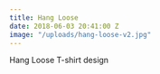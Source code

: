 ```yaml
---
title: Hang Loose
date: 2018-06-03 20:41:00 Z
image: "/uploads/hang-loose-v2.jpg"
---
```


Hang Loose T-shirt design